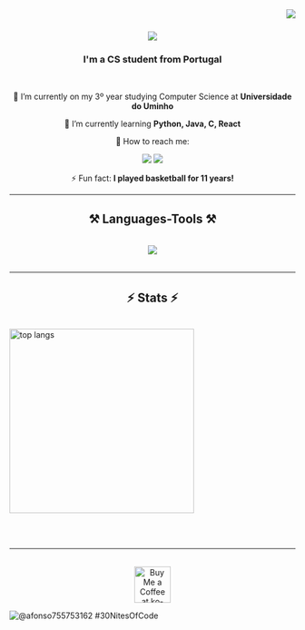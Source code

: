 <img align="right" src="https://visitor-badge.laobi.icu/badge?page_id=27Nizzo.27Nizzo" />

<h1 align="center">
    <img src="https://readme-typing-svg.herokuapp.com/?font=Righteous&size=35&center=true&vCenter=true&width=500&height=70&duration=4000&lines=Hi+There!+👋;+I'm+Nizzo!;" />
</h1>

<h3 align="center">I'm a CS student from Portugal</h3>

<br/>

<div align="center">
 
🔭 I’m currently on my 3º year studying Computer Science at **Universidade do Uminho**
 
🌱 I’m currently learning **Python, Java, C, React**

💬 How to reach me: 
   
   <a href="https://instagram.com/27nizzo" target="_blank"><img src="https://img.shields.io/badge/-Instagram-%23E4405F?style=for-the-badge&logo=instagram&logoColor=white" target="_blank"></a>
   <a href = "mailto:afonso.martins8282@gmail.com"><img src="https://img.shields.io/badge/-Gmail-%23333?style=for-the-badge&logo=gmail&logoColor=white" target="nizzo07"></a>

⚡ Fun fact: **I played basketball for 11 years!**

 </div>
 
 <hr/>
 
<h2 align="center">⚒️ Languages-Tools ⚒️</h2>
<br/>
<div align="center">
    <img src="https://skillicons.dev/icons?i=haskell,python,vscode,github,git,linux" />
</div>

<br/>
<hr/>


<h2 align="center">⚡ Stats ⚡</h2>
<br>
<div>
  
  <img width=325 align="center" src="https://github-readme-stats-salesp07.vercel.app/api/top-langs/?username=27Nizzo&hide=HTML&langs_count=8&layout=compact&theme=react&border_radius=10&size_weight=0.5&count_weight=0.5&exclude_repo=github-readme-stats" alt="top langs" />
</div>


<br/><br/>

<hr/>

<br/>


<div align="center">
<a  target='_blank'><img height='64' style='border:0px;height:64px;' src='https://storage.ko-fi.com/cdn/kofi1.png?v=3' border='0' alt='Buy Me a Coffee at ko-fi.com' /></a>
</div>

  
  ![@afonso755753162 #30NitesOfCode](https://www.codedex.io/api/petStatus?user=afonso755753162)

<br/>



